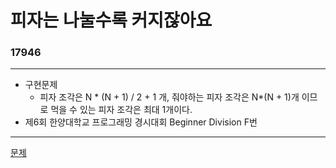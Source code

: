 # 피자는 나눌수록 커지잖아요
### 17946
***
- 구현문제
	+ 피자 조각은 N * (N + 1) / 2 + 1 개, 줘야하는 피자 조각은 N*(N + 1)개 이므로 먹을 수 있는 피자 조각은 최대 1개이다.
- 제6회 한양대학교 프로그래밍 경시대회 Beginner Division F번
***
[문제](https://www.acmicpc.net/problem/17946)
			 
